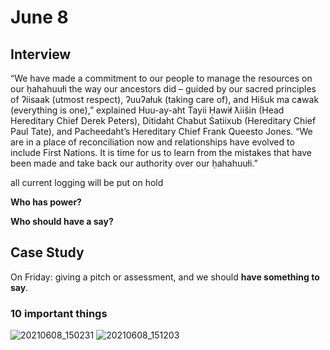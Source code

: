 # June 8

## Interview

“We have made a commitment to our people to manage the resources on our ḥahahuułi the way our ancestors did – guided by our sacred principles of ʔiisaak (utmost respect), ʔuuʔałuk (taking care of), and Hišuk ma c̕awak (everything is one),” explained Huu-ay-aht Tayii Ḥaw̓ił ƛiišin (Head Hereditary Chief Derek Peters), Ditidaht Chabut Satiixub (Hereditary Chief Paul Tate), and Pacheedaht’s Hereditary Chief Frank Queesto Jones. “We are in a place of reconciliation now and relationships have evolved to include First Nations. It is time for us to learn from the mistakes that have been made and take back our authority over our ḥahahuułi.”

all current logging will be put on hold  

**Who has power?**

**Who should have a say?**

## Case Study

On Friday: giving a pitch or assessment, and we should **have something to say**.

### 10 important things
![20210608_150231](https://user-images.githubusercontent.com/37968460/121263954-40412880-c86b-11eb-9978-c562514ab8cc.jpg)
![20210608_151203](https://user-images.githubusercontent.com/37968460/121265111-1db00f00-c86d-11eb-9f1a-d4b626c796bf.jpg)
